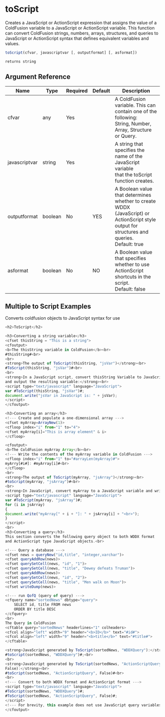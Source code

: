 # toScript

 Creates a JavaScript or ActionScript expression that
 assigns the value of a ColdFusion variable to a JavaScript
 or ActionScript variable. This function can convert
 ColdFusion strings, numbers, arrays, structures, and
 queries to JavaScript or ActionScript syntax that defines
 equivalent variables and values.

```javascript
toScript(cfvar, javascriptvar [, outputformat] [, asformat])
```

```javascript
returns string
```

## Argument Reference

| Name | Type | Required | Default | Description |
| --- | --- | --- | --- | --- |
| cfvar | any | Yes |  | A ColdFusion variable. This can contain one of the following:<br /> String, Number, Array, Structure or Query. |
| javascriptvar | string | Yes |  | A string that specifies the name of the JavaScript variable<br /> that the toScript function creates. |
| outputformat | boolean | No | YES | A Boolean value that determines whether to create<br /> WDDX (JavaScript) or ActionScript style output for<br /> structures and queries.<br /> Default: true |
| asformat | boolean | No | NO | A Boolean value that specifies whether to use<br /> ActionScript shortcuts in the script.<br /> Default: false |

## Multiple to Script Examples

Converts coldfusion objects to JavaScript syntax for use

```javascript
<h2>ToScript</h2>

<h3>Converting a string variable</h3>
<cfset thisString = "This is a string">
<cfoutput>
<b>The thisString variable in ColdFusion</b><br>
#thisString#<br>
<br>
<strong>The output of ToScript(thisString, "jsVar")</strong><br>
#ToScript(thisString, "jsVar")#<br>
<br>
<strong>In a JavaScript script, convert thisString Variable to JavaScript
and output the resulting variable:</strong><br>
<script type="text/javascript" language="JavaScript">
var #ToScript(thisString, "jsVar")#;
document.write("jsVar in JavaScript is: " + jsVar);
</script>
</cfoutput>

<h3>Converting an array</h3>
<!--- Create and populate a one-dimensional array --->
<cfset myArray=ArrayNew(1)>
<cfloop index="i" from="1" to="4">
<cfset myArray[i]="This is array element" & i>
</cfloop>

<cfoutput>
<b>The ColdFusion myArray Array</b><br>
<!--- Write the contents of the myArray variable in ColdFusion --->
<cfloop index="i" from="1" to="#arrayLen(myArray)#">
myArry[#i#]: #myArray[i]#<br>
</cfloop>
<br>
<strong>The output of ToScript(myArray, "jsArray")</strong><br>
#toScript(myArray, "jsArray")#<br>
<br>
<strong>In JavaScript, convert myArray to a JavaScript variable and write it's contents</strong><br>
<script type="text/javascript" language="JavaScript">
var #ToScript(myArray, "jsArray")#;
for (i in jsArray)
{
document.write("myArray[" + i + "]: " + jsArray[i] + "<br>");
}
</script>
<br>
<h3>Converting a query</h3>
This section converts the following query object to both WDDX format
and ActionScript type JavaScript objects.<br>

<!--- Query a database --->
<cfset news = queryNew("id,title", "integer,varchar")>
<cfset queryAddRow(news)>
<cfset querySetCell(news, "id", "1")>
<cfset querySetCell(news, "title", "Dewey defeats Truman")>
<cfset queryAddRow(news)>
<cfset querySetCell(news, "id", "2")>
<cfset querySetCell(news, "title", "Men walk on Moon")>
<cfset writeDump(news)>

<!--- run QofQ (query of query) --->
<cfquery name="sortedNews" dbtype="query">
    SELECT id, title FROM news
    ORDER BY title DESC
</cfquery>
<br>
The Query in ColdFusion
<cftable query="sortedNews" headerlines="1" colheaders>
<cfcol align="left" width="9" header="<b>ID</b>" text="#id#">
<cfcol align="left" width="9" header="<b>title</b>" text="#title#">
</cftable>

<strong>JavaScript generated by ToScript(sortedNews, "WDDXQuery"):</strong><br>
#toScript(sortedNews, "WDDXQuery")#;<br>
<br>
<strong>JavaScript generated by ToScript(sortedNews, "ActionScriptQuery",
False):</strong><br>
#toScript(sortedNews, "ActionScriptQuery", False)#<br>
<br>
<!--- Convert to both WDDX format and ActionScript format --->
<script type="text/javascript" language="JavaScript">
#ToScript(sortedNews, "WDDXQuery")#;
#ToScript(sortedNews, "ActionScriptQuery", False)#;
</script>
<!--- For brevity, this example does not use JavaScript query variables --->
</cfoutput>
```
